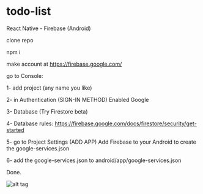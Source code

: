 # todo-list
React Native - Firebase (Android)

clone repo

npm i 

make account at https://firebase.google.com/

go to Console:

1- add project (any name you like)

2- in Authentication (SIGN-IN METHOD) Enabled  Google

3- Database (Try Firestore beta)

4- Database rules:
https://firebase.google.com/docs/firestore/security/get-started

5- go to Project Settings (ADD APP) Add Firebase to your Android to create the google-services.json

6- add the google-services.json to android/app/google-services.json

Done.


![alt tag](https://lh3.googleusercontent.com/I38P-CdVJK-0qNJDt3ROSeI_dOkAeaC5ZHQKmk5bxjiZvRFVyqKUsNcHg7pu5fp8OkxgEtK3FEJ8DcmrfJefCgMiqxRcINMimI64DaQ0kLuzhn8LpslimehcSIh9NrH-3miUzEtqLvSGPvLPVgOGPT77aXezdMTO7QQcmsp_Ysn9DYonl_46HaazaLTKGbA-DRXzR6Q1yubMdCXhoSG8p4A5o-VNB5abNdamh_xOR5NJy-CM24Kia2yI0gY0Q092DAS_X0f-DhO7GjN8_z-gvm4CtKu0V9RZDSaWq1TuRj11xdTp47cfEOpYRYA0ipYPzl0bmy2hxWeXiIE-PXZ2qRwJb-PW5bQRUBDQNyqkkbvbizcf13Fm6_F0skNQiFkO9NyDyXzF5_i_U5fLjpdWA5SzkXAg0u7D40qBpsRaVpsLtYmgn2oUYeh-lqFnp9pu5ngCh8Bv1Es3_cjTXjNW63uMO5NrCjb4LF0goWEgue3lRwj5KvLFqw_88emt29LF2Ytwku4ciDpm83sfhN57maUojPQcs8DkjaVkmA-nAik6aSjZuoRFKjOWGSvF-berSNTKvcZZYEL7VRuys91cYVVjCPc5QbcOFwGwDliS5arpFIexCg6B8pZTy1ZfYg=w563-h902-no)

